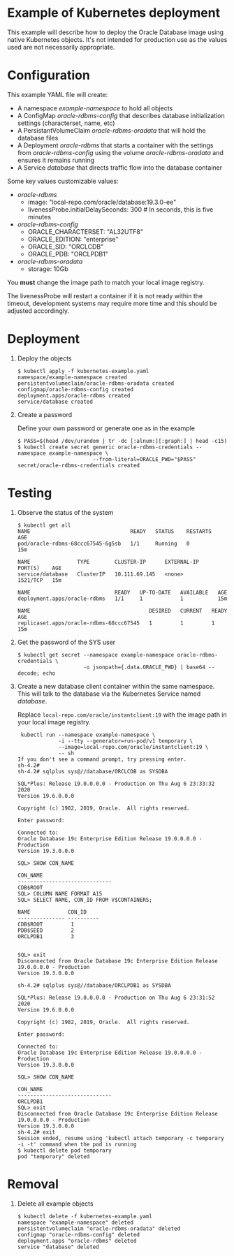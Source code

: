 Example of Kubernetes deployment
===========================================================

This example will describe how to deploy the Oracle Database image using native Kubernetes objects. 
It's not intended for production use as the values used are not necessarily appropriate. 

# Configuration
This example YAML file will create:
* A namespace _example-namespace_ to hold all objects
* A ConfigMap _oracle-rdbms-config_ that describes database initialization settings (characterset, name, etc)
* A PersistantVolumeClaim _oracle-rdbms-oradata_ that will hold the database files
* A Deployment _oracle-rdbms_ that starts a container with the settings from _oracle-rdbms-config_ using the 
    volume _oracle-rdbms-oradata_ and ensures it remains running
* A Service _database_ that directs traffic flow into the database container

Some key values customizable values:
* _oracle-rdbms_
  * image: "local-repo.com/oracle/database:19.3.0-ee"
  * livenessProbe.initialDelaySeconds: 300               # In seconds, this is five minutes
* _oracle-rdbms-config_
  * ORACLE_CHARACTERSET: "AL32UTF8"
  * ORACLE_EDITION: "enterprise"
  * ORACLE_SID: "ORCLCDB"
  * ORACLE_PDB: "ORCLPDB1"
* _oracle-rdbms-oradata_
  * storage: 10Gb

You **must** change the image path to match your local image registry. 

The livenessProbe will restart a container if it is not ready within the timeout, development systems may 
    require more time and this should be adjusted accordingly.

# Deployment

1. Deploy the objects
    ```
    $ kubectl apply -f kubernetes-example.yaml
    namespace/example-namespace created
    persistentvolumeclaim/oracle-rdbms-oradata created
    configmap/oracle-rdbms-config created
    deployment.apps/oracle-rdbms created
    service/database created   
    ```

1. Create a password

   Define your own password or generate one as in the example
    ```
    $ PASS=$(head /dev/urandom | tr -dc [:alnum:][:graph:] | head -c15) 
    $ kubectl create secret generic oracle-rdbms-credentials --namespace example-namespace \
                            --from-literal=ORACLE_PWD="$PASS" 
    secret/oracle-rdbms-credentials created
    ```

# Testing

1. Observe the status of the system

    ```
    $ kubectl get all
    NAME                                READY   STATUS    RESTARTS   AGE
    pod/oracle-rdbms-68ccc67545-6g5sb   1/1     Running   0          15m
    
    NAME               TYPE        CLUSTER-IP      EXTERNAL-IP   PORT(S)    AGE
    service/database   ClusterIP   10.111.69.145   <none>        1521/TCP   15m
    
    NAME                           READY   UP-TO-DATE   AVAILABLE   AGE
    deployment.apps/oracle-rdbms   1/1     1            1           15m
    
    NAME                                      DESIRED   CURRENT   READY   AGE
    replicaset.apps/oracle-rdbms-68ccc67545   1         1         1       15m
    ```
1. Get the password of the SYS user
    ```aidl
    $ kubectl get secret --namespace example-namespace oracle-rdbms-credentials \
                         -o jsonpath={.data.ORACLE_PWD} | base64 --decode; echo
    ```

1. Create a new database client container within the same namespace. This will talk to the database
    via the Kubernetes Service named _database_.

    Replace `local-repo.com/oracle/instantclient:19` with the image path in your local image registry.

    ```
     kubectl run --namespace example-namespace \
                 -i --tty --generator=run-pod/v1 temporary \
                 --image=local-repo.com/oracle/instantclient:19 \
                 -- sh
    If you don't see a command prompt, try pressing enter.
    sh-4.2# 
    sh-4.2# sqlplus sys@//database/ORCLCDB as SYSDBA
    
    SQL*Plus: Release 19.0.0.0.0 - Production on Thu Aug 6 23:33:32 2020
    Version 19.6.0.0.0
    
    Copyright (c) 1982, 2019, Oracle.  All rights reserved.
    
    Enter password: 
    
    Connected to:
    Oracle Database 19c Enterprise Edition Release 19.0.0.0.0 - Production
    Version 19.3.0.0.0
    
    SQL> SHOW CON_NAME
    
    CON_NAME
    ------------------------------
    CDB$ROOT
    SQL> COLUMN NAME FORMAT A15
    SQL> SELECT NAME, CON_ID FROM V$CONTAINERS;
    
    NAME		    CON_ID
    --------------- ----------
    CDB$ROOT		 1
    PDB$SEED		 2
    ORCLPDB1		 3

    
    SQL> exit
    Disconnected from Oracle Database 19c Enterprise Edition Release 19.0.0.0.0 - Production
    Version 19.3.0.0.0
    
    sh-4.2# sqlplus sys@//database/ORCLPDB1 as SYSDBA
    
    SQL*Plus: Release 19.0.0.0.0 - Production on Thu Aug 6 23:31:52 2020
    Version 19.6.0.0.0
    
    Copyright (c) 1982, 2019, Oracle.  All rights reserved.
    
    Enter password: 
    
    Connected to:
    Oracle Database 19c Enterprise Edition Release 19.0.0.0.0 - Production
    Version 19.3.0.0.0
    
    SQL> SHOW CON_NAME
    
    CON_NAME
    ------------------------------
    ORCLPDB1
    SQL> exit
    Disconnected from Oracle Database 19c Enterprise Edition Release 19.0.0.0.0 - Production
    Version 19.3.0.0.0
    sh-4.2# exit
    Session ended, resume using 'kubectl attach temporary -c temporary -i -t' command when the pod is running
    $ kubectl delete pod temporary
    pod "temporary" deleted
    ```
   
# Removal
    
1. Delete all example objects

    ```
    $ kubectl delete -f kubernetes-example.yaml
    namespace "example-namespace" deleted
    persistentvolumeclaim "oracle-rdbms-oradata" deleted
    configmap "oracle-rdbms-config" deleted
    deployment.apps "oracle-rdbms" deleted
    service "database" deleted
    ```   
